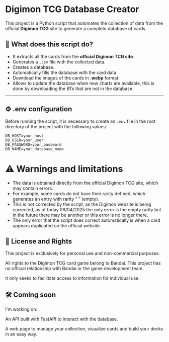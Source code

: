 # Digimon TCG Database Creator
This project is a Python script that automates the collection of data from the official **Digimon TCG** site to generate a complete database of cards.

## 🚀 What does this script do?
- It extracts all the cards from the **official Digimon TCG site**.
- Generates a `.csv` file with the collected data.
- Creates a database.
- Automatically fills the database with the card data.
- Download the images of the cards in **.webp** format.
- Allows to update the database when new charts are available, this is done by downloading the BTs that are not in the database.

---

## ⚙️ .env configuration
Before running the script, it is necessary to create an `.env` file in the root directory of the project with the following values:

```env
DB_HOST=your_host
DB_USER=your_user
DB_PASSWORD=your_password
DB_NAME=your_database_name
```

# ⚠️ Warnings and limitations
- The data is obtained directly from the official Digimon TCG site, which may contain errors.
- For example, some cards do not have their rarity defined, which generates an entry with rarity “ ” (empty).
- This is not corrected by the script, as the Digimon website is being corrected, as of today 09/04/2025 the only error is the empty rarity but in the future there may be another or this error is no longer there.
- The only error that the script does correct automatically is when a card appears duplicated on the official website.

## 📌 License and Rights
This project is exclusively for personal use and non-commercial purposes.

All rights to the Digimon TCG card game belong to Bandai.
This project has no official relationship with Bandai or the game development team.

It only seeks to facilitate access to information for individual use.

## 🛠️ Coming soon
I'm working on:

An API built with FastAPI to interact with the database.

A web page to manage your collection, visualize cards and build your decks in an easy way.
